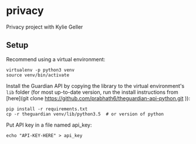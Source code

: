 # privacy
Privacy project with Kylie Geller

## Setup
Recommend using a virtual environment:

    virtualenv -p python3 venv
    source venv/bin/activate

Install the Guardian API by copying the library to the virtual environment's `lib` folder (for most up-to-date version, run the install instructions from [here](git clone https://github.com/prabhath6/theguardian-api-python.git
)):

    pip install -r requirements.txt
    cp -r theguardian venv/lib/python3.5  # or version of python

Put API key in a file named api_key:

    echo "API-KEY-HERE" > api_key
